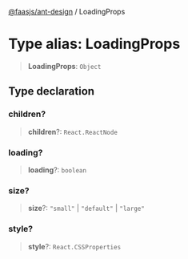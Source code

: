 [@faasjs/ant-design](../README.md) / LoadingProps

# Type alias: LoadingProps

> **LoadingProps**: `Object`

## Type declaration

### children?

> **children**?: `React.ReactNode`

### loading?

> **loading**?: `boolean`

### size?

> **size**?: `"small"` \| `"default"` \| `"large"`

### style?

> **style**?: `React.CSSProperties`
